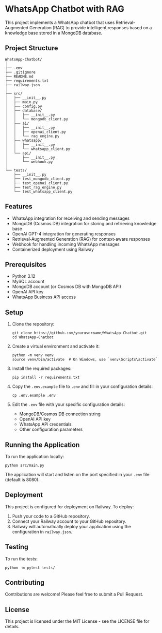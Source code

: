 # WhatsApp Chatbot with RAG

This project implements a WhatsApp chatbot that uses Retrieval-Augmented Generation (RAG) to provide intelligent responses based on a knowledge base stored in a MongoDB database.

## Project Structure

```
WhatsApp-Chatbot/
│
├── .env
├── .gitignore
├── README.md
├── requirements.txt
├── railway.json
│
├── src/
│   ├── __init__.py
│   ├── main.py
│   ├── config.py
│   ├── database/
│   │   ├── __init__.py
│   │   └── mongodb_client.py
│   ├── ai/
│   │   ├── __init__.py
│   │   ├── openai_client.py
│   │   └── rag_engine.py
│   ├── whatsapp/
│   │   ├── __init__.py
│   │   └── whatsapp_client.py
│   └── api/
│       ├── __init__.py
│       └── webhook.py
│
└── tests/
    ├── __init__.py
    ├── test_mongodb_client.py
    ├── test_openai_client.py
    ├── test_rag_engine.py
    └── test_whatsapp_client.py
```

## Features

- WhatsApp integration for receiving and sending messages
- MongoDB (Cosmos DB) integration for storing and retrieving knowledge base
- OpenAI GPT-4 integration for generating responses
- Retrieval-Augmented Generation (RAG) for context-aware responses
- Webhook for handling incoming WhatsApp messages
- Containerized deployment using Railway

## Prerequisites

- Python 3.12
- MySQL account
- MongoDB account (or Cosmos DB with MongoDB API)
- OpenAI API key
- WhatsApp Business API access

## Setup

1. Clone the repository:
   ```
   git clone https://github.com/yourusername/WhatsApp-Chatbot.git
   cd WhatsApp-Chatbot
   ```

2. Create a virtual environment and activate it:
   ```
   python -m venv venv
   source venv/bin/activate  # On Windows, use `venv\Scripts\activate`
   ```

3. Install the required packages:
   ```
   pip install -r requirements.txt
   ```

4. Copy the `.env.example` file to `.env` and fill in your configuration details:
   ```
   cp .env.example .env
   ```

5. Edit the `.env` file with your specific configuration details:
   - MongoDB/Cosmos DB connection string
   - OpenAI API key
   - WhatsApp API credentials
   - Other configuration parameters

## Running the Application

To run the application locally:

```
python src/main.py
```

The application will start and listen on the port specified in your `.env` file (default is 8080).

## Deployment

This project is configured for deployment on Railway. To deploy:

1. Push your code to a GitHub repository.
2. Connect your Railway account to your GitHub repository.
3. Railway will automatically deploy your application using the configuration in `railway.json`.

## Testing

To run the tests:

```
python -m pytest tests/
```

## Contributing

Contributions are welcome! Please feel free to submit a Pull Request.

## License

This project is licensed under the MIT License - see the LICENSE file for details.
